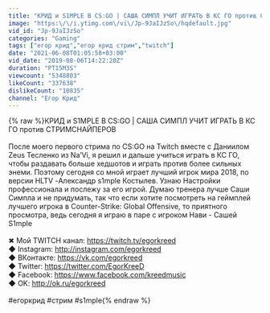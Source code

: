 ```yaml
---
title: "КРИД и S1MPLE В CS:GO | САША СИМПЛ УЧИТ ИГРАТЬ В КС ГО против СТРИМСНАЙПЕРОВ"
image: "https:\/\/i.ytimg.com\/vi\/Jp-9JaIJzSo\/hqdefault.jpg"
vid_id: "Jp-9JaIJzSo"
categories: "Gaming"
tags: ["егор крид","егор крид стрим","twitch"]
date: "2021-06-08T01:05:58+03:00"
vid_date: "2019-08-06T14:22:20Z"
duration: "PT15M3S"
viewcount: "5348803"
likeCount: "337638"
dislikeCount: "10835"
channel: "Егор Крид"
---
```

{% raw %}КРИД и S1MPLE В CS:GO | САША СИМПЛ УЧИТ ИГРАТЬ В КС ГО против СТРИМСНАЙПЕРОВ<br /><br />После моего первого стрима по CS:GO на Twitch вместе с Даниилом Zeus Тесленко из Na’Vi, я решил и дальше учиться играть в КС ГО, чтобы раздавать больше хедшотов и играть против более сильных энеми. Поэтому сегодня со мной играет лучший игрок мира 2018, по версии HLTV -Александр s1mple Костылев. Узнаю Настройки профессионала и послежу за его игрой. Думаю тренера лучше Саши Симпла и не придумать, так что если хотите посмотреть на геймплей лучшего игрока в Counter-Strike: Global Offensive, то приятного просмотра, ведь сегодня я играю в паре с игроком Нави - Сашей S1mple<br /><br />✖ Мой TWITCH канал: <a rel="nofollow" target="blank" href="https://twitch.tv/egorkreed">https://twitch.tv/egorkreed</a><br />◆ Instagram: <a rel="nofollow" target="blank" href="http://instagram.com/egorkreed">http://instagram.com/egorkreed</a><br />◆ ВКонтакте: <a rel="nofollow" target="blank" href="https://vk.com/egorkreed">https://vk.com/egorkreed</a><br />◆ Twitter: <a rel="nofollow" target="blank" href="https://twitter.com/EgorKreeD">https://twitter.com/EgorKreeD</a><br />◆ Facebook: <a rel="nofollow" target="blank" href="https://www.facebook.com/kreedmusic">https://www.facebook.com/kreedmusic</a><br />◆ OK: <a rel="nofollow" target="blank" href="http://ok.ru/egorkreed">http://ok.ru/egorkreed</a><br /><br />#егоркрид #стрим #s1mple{% endraw %}
